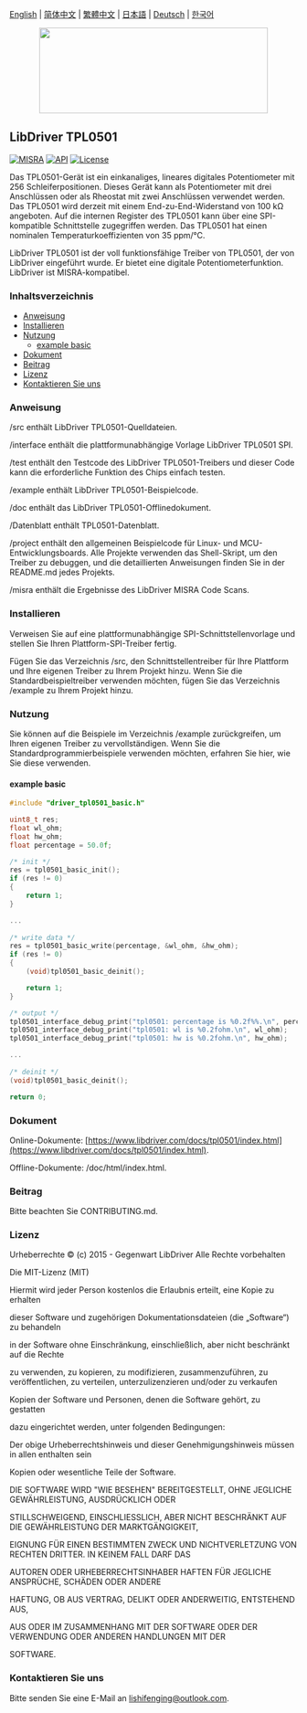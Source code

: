 [English](/README.md) | [ 简体中文](/README_zh-Hans.md) | [繁體中文](/README_zh-Hant.md) | [日本語](/README_ja.md) | [Deutsch](/README_de.md) | [한국어](/README_ko.md)

<div align=center>
<img src="/doc/image/logo.svg" width="400" height="150"/>
</div>

## LibDriver TPL0501

[![MISRA](https://img.shields.io/badge/misra-compliant-brightgreen.svg)](/misra/README.md) [![API](https://img.shields.io/badge/api-reference-blue.svg)](https://www.libdriver.com/docs/tpl0501/index.html) [![License](https://img.shields.io/badge/license-MIT-brightgreen.svg)](/LICENSE) 

Das TPL0501-Gerät ist ein einkanaliges, lineares digitales Potentiometer mit 256 Schleiferpositionen. Dieses Gerät kann als Potentiometer mit drei Anschlüssen oder als Rheostat mit zwei Anschlüssen verwendet werden. Das TPL0501 wird derzeit mit einem End-zu-End-Widerstand von 100 kΩ angeboten. Auf die internen Register des TPL0501 kann über eine SPI-kompatible Schnittstelle zugegriffen werden. Das TPL0501 hat einen nominalen Temperaturkoeffizienten von 35 ppm/°C.

LibDriver TPL0501 ist der voll funktionsfähige Treiber von TPL0501, der von LibDriver eingeführt wurde. Er bietet eine digitale Potentiometerfunktion. LibDriver ist MISRA-kompatibel.

### Inhaltsverzeichnis

  - [Anweisung](#Anweisung)
  - [Installieren](#Installieren)
  - [Nutzung](#Nutzung)
    - [example basic](#example-basic)
  - [Dokument](#Dokument)
  - [Beitrag](#Beitrag)
  - [Lizenz](#Lizenz)
  - [Kontaktieren Sie uns](#Kontaktieren-Sie-uns)

### Anweisung

/src enthält LibDriver TPL0501-Quelldateien.

/interface enthält die plattformunabhängige Vorlage LibDriver TPL0501 SPI.

/test enthält den Testcode des LibDriver TPL0501-Treibers und dieser Code kann die erforderliche Funktion des Chips einfach testen.

/example enthält LibDriver TPL0501-Beispielcode.

/doc enthält das LibDriver TPL0501-Offlinedokument.

/Datenblatt enthält TPL0501-Datenblatt.

/project enthält den allgemeinen Beispielcode für Linux- und MCU-Entwicklungsboards. Alle Projekte verwenden das Shell-Skript, um den Treiber zu debuggen, und die detaillierten Anweisungen finden Sie in der README.md jedes Projekts.

/misra enthält die Ergebnisse des LibDriver MISRA Code Scans.

### Installieren

Verweisen Sie auf eine plattformunabhängige SPI-Schnittstellenvorlage und stellen Sie Ihren Plattform-SPI-Treiber fertig.

Fügen Sie das Verzeichnis /src, den Schnittstellentreiber für Ihre Plattform und Ihre eigenen Treiber zu Ihrem Projekt hinzu. Wenn Sie die Standardbeispieltreiber verwenden möchten, fügen Sie das Verzeichnis /example zu Ihrem Projekt hinzu.

### Nutzung

Sie können auf die Beispiele im Verzeichnis /example zurückgreifen, um Ihren eigenen Treiber zu vervollständigen. Wenn Sie die Standardprogrammierbeispiele verwenden möchten, erfahren Sie hier, wie Sie diese verwenden.

#### example basic

```C
#include "driver_tpl0501_basic.h"

uint8_t res;
float wl_ohm;
float hw_ohm;
float percentage = 50.0f;

/* init */
res = tpl0501_basic_init();
if (res != 0)
{
    return 1;
}

...
    
/* write data */
res = tpl0501_basic_write(percentage, &wl_ohm, &hw_ohm);
if (res != 0)
{
    (void)tpl0501_basic_deinit();

    return 1;
}

/* output */
tpl0501_interface_debug_print("tpl0501: percentage is %0.2f%%.\n", percentage);
tpl0501_interface_debug_print("tpl0501: wl is %0.2fohm.\n", wl_ohm);
tpl0501_interface_debug_print("tpl0501: hw is %0.2fohm.\n", hw_ohm);

...
    
/* deinit */
(void)tpl0501_basic_deinit();

return 0;
```

### Dokument

Online-Dokumente: [https://www.libdriver.com/docs/tpl0501/index.html](https://www.libdriver.com/docs/tpl0501/index.html).

Offline-Dokumente: /doc/html/index.html.

### Beitrag

Bitte beachten Sie CONTRIBUTING.md.

### Lizenz

Urheberrechte © (c) 2015 - Gegenwart LibDriver Alle Rechte vorbehalten



Die MIT-Lizenz (MIT)



Hiermit wird jeder Person kostenlos die Erlaubnis erteilt, eine Kopie zu erhalten

dieser Software und zugehörigen Dokumentationsdateien (die „Software“) zu behandeln

in der Software ohne Einschränkung, einschließlich, aber nicht beschränkt auf die Rechte

zu verwenden, zu kopieren, zu modifizieren, zusammenzuführen, zu veröffentlichen, zu verteilen, unterzulizenzieren und/oder zu verkaufen

Kopien der Software und Personen, denen die Software gehört, zu gestatten

dazu eingerichtet werden, unter folgenden Bedingungen:



Der obige Urheberrechtshinweis und dieser Genehmigungshinweis müssen in allen enthalten sein

Kopien oder wesentliche Teile der Software.



DIE SOFTWARE WIRD "WIE BESEHEN" BEREITGESTELLT, OHNE JEGLICHE GEWÄHRLEISTUNG, AUSDRÜCKLICH ODER

STILLSCHWEIGEND, EINSCHLIESSLICH, ABER NICHT BESCHRÄNKT AUF DIE GEWÄHRLEISTUNG DER MARKTGÄNGIGKEIT,

EIGNUNG FÜR EINEN BESTIMMTEN ZWECK UND NICHTVERLETZUNG VON RECHTEN DRITTER. IN KEINEM FALL DARF DAS

AUTOREN ODER URHEBERRECHTSINHABER HAFTEN FÜR JEGLICHE ANSPRÜCHE, SCHÄDEN ODER ANDERE

HAFTUNG, OB AUS VERTRAG, DELIKT ODER ANDERWEITIG, ENTSTEHEND AUS,

AUS ODER IM ZUSAMMENHANG MIT DER SOFTWARE ODER DER VERWENDUNG ODER ANDEREN HANDLUNGEN MIT DER

SOFTWARE.

### Kontaktieren Sie uns

Bitte senden Sie eine E-Mail an lishifenging@outlook.com.